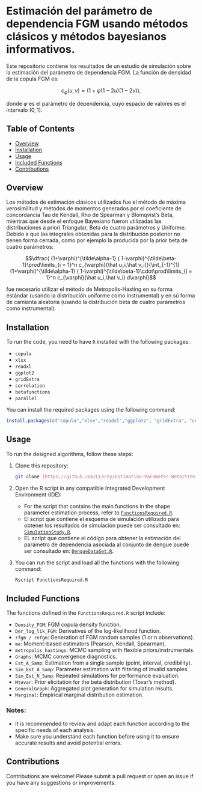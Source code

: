 # Estimación del parámetro de dependencia FGM usando métodos clásicos y métodos bayesianos informativos.

Este repositorio contiene los resultados de un estudio de simulación sobre la estimación del parámetro de dependencia FGM. La función de densidad de la copula FGM es:

$$c_{\varphi}(u,v)= (1+\varphi(1-2u)(1-2v)),$$

donde $\varphi$ es el parámetro de dependencia, cuyo espacio de valores es el intervalo $(0,1)$.

## Table of Contents

-   [Overview](#overview)
-   [Installation](#installation)
-   [Usage](#usage)
-   [Included Functions](#included-functions)
-   [Contributions](#contributions)
## Overview

Los métodos de estimación clásicos utilizados fue el método de máxima verosimilitud y métodos de momentos generados por el coeficiente de concordancia Tau de Kendall, Rho de Spearman y Blomqvist’s Beta,
mientras que desde el enfoque Bayesiano fueron utilizadas las distribuciones a priori Triangular, Beta de cuatro parámetros y Uniforme. Debido a que las integrales obtenidas para la distribución posterior no tienen forma cerrada,
como por ejemplo la producida por la prior beta de cuatro parámetros:

$$\dfrac{ (1+\varphi)^{\tilde\alpha-1} ( 1-\varphi)^{\tilde\beta-1}\prod\limits_{i = 1}^n c_{\varphi}(\hat u_i,\hat v_i)}{\int_{-1}^{1} (1+\varphi)^{\tilde\alpha-1} ( 1-\varphi)^{\tilde\beta-1}\cdot\prod\limits_{i = 1}^n c_{\varphi}(\hat u_i,\hat v_i)  d\varphi}$$

fue necesario utilizar el método de Metropolis-Hasting en su forma estándar (usando la distribución uniforme como instrumental) y en sú forma de camianta aleatoria (usando la distribución beta de cuatro parámetros como instrumental).

## Installation

To run the code, you need to have `R` installed with the following packages:

- `copula`
- `xlsx`
- `readxl`
- `ggplot2` 
- `gridExtra` 
- `correlation` 
- `betafunctions` 
- `parallel` 

You can install the required packages using the following command:

``` r
install.packages(c("copula","xlsx","readxl","ggplot2", "gridExtra", "correlation","betafunctions","parallel"))
```

## Usage

To run the designed algorithms, follow these steps:

1. Clone this repository:

    ``` bash
    git clone [https://github.com/LLerzy/Estimation-Parameter-Beta/tree/main.git](https://github.com/LLerzy/FGM_Estimates.git)
    ```

2. Open the R script in any compatible Integrated Development Environment (IDE):

    -   For the script that contains the main functions in the shape parameter estimation process, refer to [`FunctionsRequired.R`](https://github.com/LLerzy/FGM_Estimates/blob/main/FunctionsRequired.R).
    -   El script que contiene el esquema de simulación utilizado para obtener los resultados de simulación puede ser consultado en: [`SimulationStudy.R`](https://github.com/LLerzy/FGM_Estimates/blob/main/SimulationStudy.R).
    -   EL script que contiene el código para obtener la estimación del parámetro de dependencia asociada al conjunto de dengue puede ser consultado en: [`DengueDataSet.R`](https://github.com/LLerzy/FGM_Estimates/blob/main/DengueData/DengueDataSet.R).

3. You can run the script and load all the functions with the following command:

    ``` bash
    Rscript FunctionsRequired.R
    ```

## Included Functions

The functions defined in the `FunctionsRequired.R` script include:

-   `Density_FGM`: FGM copula density function.
-   `Der_log_lik_FGM`: Derivatives of the log-likelihood function.
-   `rfgm / rnfgm`: Generation of FGM random samples (1 or n observations).
-   `me`: Moment-based estimators (Pearson, Kendall, Spearman).
-   `metropolis_hastings`: MCMC sampling with flexible priors/instrumentals.
-   `Graphs`: MCMC convergence diagnostics.
-   `Est_A_Samp`: Estimation from a single sample (point, interval, credibility).
-   `Sim_Est_A_Samp`: Parameter estimation with filtering of invalid samples.
-   `Sim_Est_N_Samp`: Repeated simulations for performance evaluation.
-   `Mtovar`: Prior elicitation for the beta distribution (Tovar’s method).
-   `GeneralGraph`: Aggregated plot generation for simulation results.
-   `Marginal`: Empirical marginal distribution estimation.

### Notes:

-   It is recommended to review and adapt each function according to the specific needs of each analysis.
-   Make sure you understand each function before using it to ensure accurate results and avoid potential errors.

## Contributions

Contributions are welcome! Please submit a pull request or open an issue if you have any suggestions or improvements.
